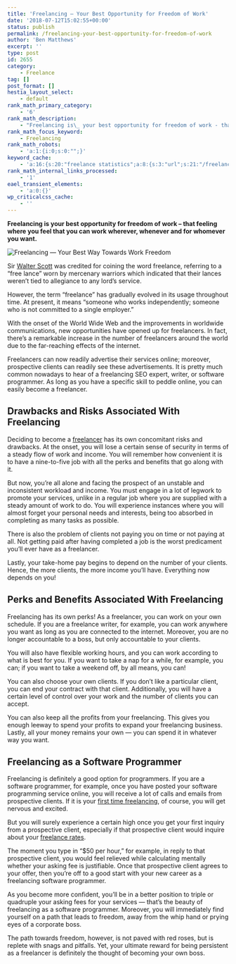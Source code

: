```yaml
---
title: 'Freelancing — Your Best Opportunity for Freedom of Work'
date: '2018-07-12T15:02:55+00:00'
status: publish
permalink: /freelancing-your-best-opportunity-for-freedom-of-work
author: 'Ben Matthews'
excerpt: ''
type: post
id: 2655
category:
    - Freelance
tag: []
post_format: []
hestia_layout_select:
    - default
rank_math_primary_category:
    - '6'
rank_math_description:
    - "Freelancing is\_ your best opportunity for freedom of work - that feeling where you feel that you can work wherever, whenever and for whomever you want."
rank_math_focus_keyword:
    - Freelancing
rank_math_robots:
    - 'a:1:{i:0;s:0:"";}'
keyword_cache:
    - 'a:16:{s:20:"freelance statistics";a:8:{s:3:"url";s:21:"/freelance-statistics";s:5:"times";s:0:"";s:7:"between";s:0:"";s:6:"before";s:0:"";s:5:"after";s:0:"";s:4:"case";N;s:8:"nofollow";N;s:9:"newwindow";N;}s:19:"freelance portfolio";a:8:{s:3:"url";s:30:"/courses/freelance-portfolios/";s:5:"times";s:0:"";s:7:"between";s:0:"";s:6:"before";s:0:"";s:5:"after";s:0:"";s:4:"case";N;s:8:"nofollow";N;s:9:"newwindow";N;}s:19:"accounting software";a:8:{s:3:"url";s:33:"/best-online-accounting-software/";s:5:"times";s:0:"";s:7:"between";s:0:"";s:6:"before";s:0:"";s:5:"after";s:0:"";s:4:"case";N;s:8:"nofollow";N;s:9:"newwindow";N;}s:19:"freelance community";a:8:{s:3:"url";s:20:"/freelance-community";s:5:"times";s:0:"";s:7:"between";s:0:"";s:6:"before";s:0:"";s:5:"after";s:0:"";s:4:"case";N;s:8:"nofollow";N;s:9:"newwindow";N;}s:19:"freelance questions";a:8:{s:3:"url";s:20:"/freelance-community";s:5:"times";s:0:"";s:7:"between";s:0:"";s:6:"before";s:0:"";s:5:"after";s:0:"";s:4:"case";N;s:8:"nofollow";N;s:9:"newwindow";N;}s:18:"freelance expenses";a:8:{s:3:"url";s:19:"/freelance-expenses";s:5:"times";s:0:"";s:7:"between";s:0:"";s:6:"before";s:0:"";s:5:"after";s:0:"";s:4:"case";N;s:8:"nofollow";N;s:9:"newwindow";N;}s:18:"freelance training";a:8:{s:3:"url";s:8:"/courses";s:5:"times";s:0:"";s:7:"between";s:0:"";s:6:"before";s:0:"";s:5:"after";s:0:"";s:4:"case";N;s:8:"nofollow";N;s:9:"newwindow";N;}s:15:"freelance tools";a:8:{s:3:"url";s:21:"/best-freelance-tools";s:5:"times";s:0:"";s:7:"between";s:0:"";s:6:"before";s:0:"";s:5:"after";s:0:"";s:4:"case";N;s:8:"nofollow";N;s:9:"newwindow";N;}s:15:"freelance rates";a:8:{s:3:"url";s:16:"/freelance-rates";s:5:"times";s:0:"";s:7:"between";s:0:"";s:6:"before";s:0:"";s:5:"after";s:0:"";s:4:"case";N;s:8:"nofollow";N;s:9:"newwindow";N;}s:14:"freelance work";a:8:{s:3:"url";s:15:"/freelance-work";s:5:"times";s:0:"";s:7:"between";s:0:"";s:6:"before";s:0:"";s:5:"after";s:0:"";s:4:"case";N;s:8:"nofollow";N;s:9:"newwindow";N;}s:14:"freelance jobs";a:8:{s:3:"url";s:15:"/freelance-jobs";s:5:"times";s:0:"";s:7:"between";s:0:"";s:6:"before";s:0:"";s:5:"after";s:0:"";s:4:"case";N;s:8:"nofollow";N;s:9:"newwindow";N;}s:13:"balance sheet";a:8:{s:3:"url";s:46:"https://freetrain.co/balance-sheet-definition/";s:5:"times";s:0:"";s:7:"between";s:0:"";s:6:"before";s:0:"";s:5:"after";s:0:"";s:4:"case";N;s:8:"nofollow";N;s:9:"newwindow";N;}s:7:"courses";a:8:{s:3:"url";s:8:"/courses";s:5:"times";s:0:"";s:7:"between";s:0:"";s:6:"before";s:0:"";s:5:"after";s:0:"";s:4:"case";N;s:8:"nofollow";N;s:9:"newwindow";N;}s:5:"rates";a:8:{s:3:"url";s:16:"/freelance-rates";s:5:"times";s:0:"";s:7:"between";s:0:"";s:6:"before";s:0:"";s:5:"after";s:0:"";s:4:"case";N;s:8:"nofollow";N;s:9:"newwindow";N;}s:4:"ir35";a:8:{s:3:"url";s:5:"/ir35";s:5:"times";s:0:"";s:7:"between";s:0:"";s:6:"before";s:0:"";s:5:"after";s:0:"";s:4:"case";N;s:8:"nofollow";N;s:9:"newwindow";N;}s:13:"keywords_time";i:1565618271;}'
rank_math_internal_links_processed:
    - '1'
eael_transient_elements:
    - 'a:0:{}'
wp_criticalcss_cache:
    - ''
---
```

**Freelancing is your best opportunity for freedom of work – that feeling where you feel that you can work wherever, whenever and for whomever you want.**

![Freelancing — Your Best Way Towards Work Freedom](https://freetrain.co/wp-content/uploads/2018/07/Freelancing-%E2%80%94-Your-Best-Way-Towards-Work-Freedom.jpg)

Sir [Walter Scott](https://en.wikipedia.org/wiki/Walter_Scott) was credited for coining the word freelance, referring to a “free lance” worn by mercenary warriors which indicated that their lances weren’t tied to allegiance to any lord’s service.

However, the term “freelance” has gradually evolved in its usage throughout time. At present, it means “someone who works independently; someone who is not committed to a single employer.”

With the onset of the World Wide Web and the improvements in worldwide communications, new opportunities have opened up for freelancers. In fact, there’s a remarkable increase in the number of freelancers around the world due to the far-reaching effects of the internet.

Freelancers can now readily advertise their services online; moreover, prospective clients can readily see these advertisements. It is pretty much common nowadays to hear of a freelancing SEO expert, writer, or software programmer. As long as you have a specific skill to peddle online, you can easily become a freelancer.

**Drawbacks and Risks Associated With Freelancing**
---------------------------------------------------

Deciding to become a [freelancer](https://en.wikipedia.org/wiki/Freelancer) has its own concomitant risks and drawbacks. At the onset, you will lose a certain sense of security in terms of a steady flow of work and income. You will remember how convenient it is to have a nine-to-five job with all the perks and benefits that go along with it.

But now, you’re all alone and facing the prospect of an unstable and inconsistent workload and income. You must engage in a lot of legwork to promote your services, unlike in a regular job where you are supplied with a steady amount of work to do. You will experience instances where you will almost forget your personal needs and interests, being too absorbed in completing as many tasks as possible.

There is also the problem of clients not paying you on time or not paying at all. Not getting paid after having completed a job is the worst predicament you’ll ever have as a freelancer.

Lastly, your take-home pay begins to depend on the number of your clients. Hence, the more clients, the more income you’ll have. Everything now depends on you!

**Perks and Benefits Associated With Freelancing**
--------------------------------------------------

Freelancing has its own perks! As a freelancer, you can work on your own schedule. If you are a freelance writer, for example, you can work anywhere you want as long as you are connected to the internet. Moreover, you are no longer accountable to a boss, but only accountable to your clients.

You will also have flexible working hours, and you can work according to what is best for you. If you want to take a nap for a while, for example, you can; if you want to take a weekend off, by all means, you can!

You can also choose your own clients. If you don’t like a particular client, you can end your contract with that client. Additionally, you will have a certain level of control over your work and the number of clients you can accept.

You can also keep all the profits from your freelancing. This gives you enough leeway to spend your profits to expand your freelancing business. Lastly, all your money remains your own — you can spend it in whatever way you want.

**Freelancing as a Software Programmer**
----------------------------------------

Freelancing is definitely a good option for programmers. If you are a software programmer, for example, once you have posted your software programming service online, you will receive a lot of calls and emails from prospective clients. If it is your [first time freelancing](https://go.freetrain.co/freelance-foundations), of course, you will get nervous and excited.

But you will surely experience a certain high once you get your first inquiry from a prospective client, especially if that prospective client would inquire about your [freelance rates](https://freetrain.co/freelance-rates/).

The moment you type in “$50 per hour,” for example, in reply to that prospective client, you would feel relieved while calculating mentally whether your asking fee is justifiable. Once that prospective client agrees to your offer, then you’re off to a good start with your new career as a freelancing software programmer.

As you become more confident, you’ll be in a better position to triple or quadruple your asking fees for your services — that’s the beauty of freelancing as a software programmer. Moreover, you will immediately find yourself on a path that leads to freedom, away from the whip hand or prying eyes of a corporate boss.

The path towards freedom, however, is not paved with red roses, but is replete with snags and pitfalls. Yet, your ultimate reward for being persistent as a freelancer is definitely the thought of becoming your own boss.